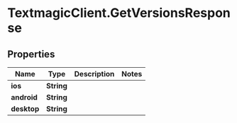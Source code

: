 # TextmagicClient.GetVersionsResponse

## Properties
Name | Type | Description | Notes
------------ | ------------- | ------------- | -------------
**ios** | **String** |  | 
**android** | **String** |  | 
**desktop** | **String** |  | 



